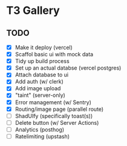 # T3 Gallery

## TODO

- [x] Make it deploy (vercel)
- [x] Scaffol basic ui with mock data
- [x] Tidy up build process
- [x] Set up an actual databse (vercel postgres)
- [x] Attach database to ui
- [x] Add auth (w/ clerk)
- [x] Add image upload
- [x] "taint" (server-only)
- [x] Error management (w/ Sentry)
- [x] Routing/image page (parallel route)
- [ ] ShadUIfy (specifically toast(s))
- [ ] Delete button (w/ Server Actions)
- [ ] Analytics (posthog)
- [ ] Ratelimiting (upstash)
